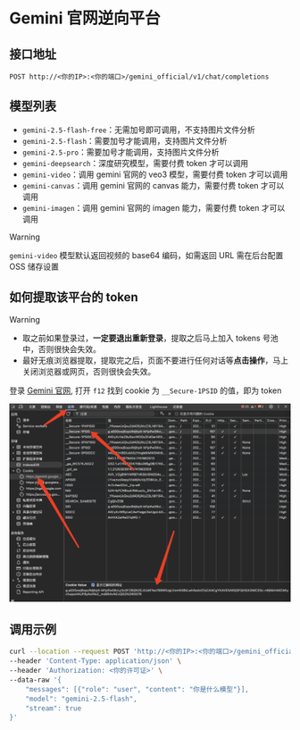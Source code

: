 # Gemini 官网逆向平台

## 接口地址

```curl
POST http://<你的IP>:<你的端口>/gemini_official/v1/chat/completions
```

## 模型列表

- `gemini-2.5-flash-free`：无需加号即可调用，不支持图片文件分析
- `gemini-2.5-flash`：需要加号才能调用，支持图片文件分析
- `gemini-2.5-pro`：需要加号才能调用，支持图片文件分析
- `gemini-deepsearch`：深度研究模型，需要付费 token 才可以调用
- `gemini-video`：调用 gemini 官网的 veo3 模型，需要付费 token 才可以调用
- `gemini-canvas`：调用 gemini 官网的 canvas 能力，需要付费 token 才可以调用
- `gemini-imagen`：调用 gemini 官网的 imagen 能力，需要付费 token 才可以调用

> [!WARNING]
>
> `gemini-video` 模型默认返回视频的 base64 编码，如需返回 URL 需在后台配置 OSS 储存设置

## 如何提取该平台的 token

> [!WARNING]
>
> - 取之前如果登录过，**一定要退出重新登录**，提取之后马上加入 tokens 号池中，否则很快会失效。
> - 最好无痕浏览器提取，提取完之后，页面不要进行任何对话等**点击操作**，马上关闭浏览器或网页，否则很快会失效。

登录 [Gemini 官网](https://gemini.google.com/), 打开 `f12` 找到 cookie 为 `__Secure-1PSID` 的值，即为 token

![token](/WechatIMG424.jpg)

## 调用示例

```bash
curl --location --request POST 'http://<你的IP>:<你的端口>/gemini_official/v1/chat/completions' \
--header 'Content-Type: application/json' \
--header 'Authorization: <你的许可证>' \
--data-raw '{
    "messages": [{"role": "user", "content": "你是什么模型"}],
    "model": "gemini-2.5-flash",
    "stream": true
}'
```

